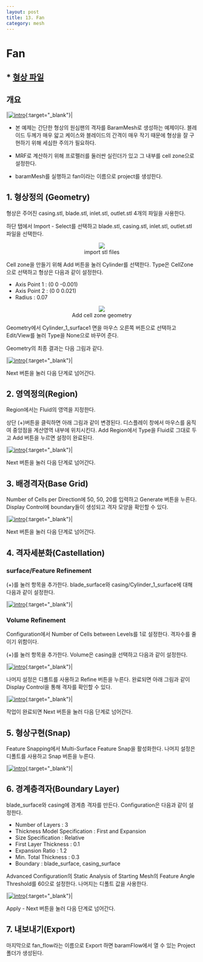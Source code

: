 ```yaml
---
layout: post
title: 13. Fan
category: mesh
---
```



# Fan

## * [형상 파일](https://drive.google.com/file/d/1Z_PLXsIe-niyzrYEHUTkhZkboLs5eeSP/view?usp=sharing) 

## 개요 

|[![intro](https://github.com/nextfoam/baram-pages/raw/main/screenshots/fan/intro.png)](https://github.com/nextfoam/baram-pages/raw/main/screenshots/fan/intro.png){:target="_blank"}|

* 본 예제는 간단한 형상의 원심팬의 격자를 BaramMesh로 생성하는 예제이다. 블레이드 두께가 매우 앏고 케이스와 블레이드의 간격이 매우 작기 때문에 형상을 잘 구현하기 위해 세심한 주의가 필요하다.

* MRF로 계산하기 위해 프로펠러를 둘러싼 실린더가 있고 그 내부를 cell zone으로 설정한다. 

* baramMesh를 실행하고 fan이라는 이름으로 project를 생성한다.

## 1. 형상정의 (Geometry)

형상은 주어진 casing.stl, blade.stl, inlet.stl, outlet.stl 4개의 파일을 사용한다.  

하단 탭에서 Import - Select를 선택하고 blade.stl, casing.stl, inlet.stl, outlet.stl 파일을 선택한다. 


<p align='center'>
    <img src="https://github.com/nextfoam/baram-pages/raw/main/screenshots/mesh/fan/importSTL.png"  >
    <br> import stl files
</p>


Cell zone을 만들기 위해 Add 버튼을 눌러 Cylinder를 선택한다. Type은 CellZone으로 선택하고 형상은 다음과 같이 설정한다.

+ Axis Point 1 : (0 0 -0.001)
+ Axis Point 2 : (0 0 0.021)
+ Radius : 0.07

<p align='center'>
    <img src="https://github.com/nextfoam/baram-pages/raw/main/screenshots/mesh/fan/createCylinder.png"  >
    <br> Add cell zone geometry
</p>

Geometry에서 Cylinder_1_surface1 면을 마우스 오른쪽 버튼으로 선택하고 Edit/View를 눌러 Type을 None으로 바꾸어 준다.

Geometry의 최종 결과는 다음 그림과 같다.

|[![intro](https://github.com/nextfoam/baram-pages/raw/main/screenshots/mesh/fan/geom1.png)](https://github.com/nextfoam/baram-pages/raw/main/screenshots/mesh/fan/geom1.png){:target="_blank"}|

Next 버튼을 눌러 다음 단계로 넘어간다.


## 2. 영역정의(Region)

Region에서는 Fluid의 영역을 지정한다.

상단 (+)버튼을 클릭하면 아래 그림과 같이 변경된다. 디스플레이 창에서 마우스를 움직여 중앙점을 계산영역 내부에 위치시킨다. Add Region에서 Type을 Fluid로 그대로 두고 Add 버튼을 누르면 설정이 완료된다.

|[![intro](https://github.com/nextfoam/baram-pages/raw/main/screenshots/mesh/fan/region.png)](https://github.com/nextfoam/baram-pages/raw/main/screenshots/mesh/fan/region.png){:target="_blank"}|

Next 버튼을 눌러 다음 단계로 넘어간다.


## 3. 배경격자(Base Grid)

Number of Cells per Direction에 50, 50, 20를 입력하고 Generate 버튼을 누른다. Display Control에 boundary들이 생성되고 격자 모양을 확인할 수 있다.

|[![intro](https://github.com/nextfoam/baram-pages/raw/main/screenshots/mesh/fan/baseGrid.png)](https://github.com/nextfoam/baram-pages/raw/main/screenshots/mesh/fan/baseGrid.png){:target="_blank"}|

Next 버튼을 눌러 다음 단계로 넘어간다.


## 4. 격자세분화(Castellation)

### surface/Feature Refinement

(+)를 눌러 항목을 추가한다. blade_surface와 casing/Cylinder_1_surface에 대해 다음과 같이 설정한다.

|[![intro](https://github.com/nextfoam/baram-pages/raw/main/screenshots/mesh/fan/surfaceRefine.png)](https://github.com/nextfoam/baram-pages/raw/main/screenshots/mesh/fan/surfaceRefine.png){:target="_blank"}|


### Volume Refinement

Configuration에서 Number of Cells between Levels를 1로 설정한다. 격자수를 줄이기 위함이다.

(+)를 눌러 항목을 추가한다. Volume은 casing을 선택하고 다음과 같이 설정한다.

|[![intro](https://github.com/nextfoam/baram-pages/raw/main/screenshots/mesh/fan/volumeRefine.png)](https://github.com/nextfoam/baram-pages/raw/main/screenshots/mesh/fan/volumeRefine.png){:target="_blank"}|


나머지 설정은 디폴트를 사용하고 Refine 버튼을 누른다. 완료되면 아래 그림과 같이 Display Control을 통해 격자를 확인할 수 있다.

|[![intro](https://github.com/nextfoam/baram-pages/raw/main/screenshots/mesh/fan/refineResult.png)](https://github.com/nextfoam/baram-pages/raw/main/screenshots/mesh/fan/refineResult.png){:target="_blank"}|

작업이 완료되면 Next 버튼을 눌러 다음 단계로 넘어간다.


## 5. 형상구현(Snap)

Feature Snapping에서 Multi-Surface Feature Snap을 활성화한다. 나머지 설정은 디폴트를 사용하고 Snap 버튼을 누른다.

|[![intro](https://github.com/nextfoam/baram-pages/raw/main/screenshots/mesh/fan/snap.png)](https://github.com/nextfoam/baram-pages/raw/main/screenshots/mesh/fan/snap.png){:target="_blank"}|


## 6. 경계층격자(Boundary Layer)

blade_surface와 casing에 경계층 격자를 만든다. Configuration은 다음과 같이 설정한다.

+ Number of Layers : 3
+ Thickness Model Specification : First and Expansion
+ Size Specification : Relative
+ First Layer Thickness : 0.1
+ Expansion Ratio : 1.2
+ Min. Total Thickness : 0.3
+ Boundary : blade_surface, casing_surface

Advanced Configuration의 Static Analysis of Starting Mesh의 Feature Angle Threshold를 60으로 설정한다. 나머지는 디폴트 값을 사용한다.

|[![intro](https://github.com/nextfoam/baram-pages/raw/main/screenshots/mesh/fan/layer.png)](https://github.com/nextfoam/baram-pages/raw/main/screenshots/mesh/fan/layer.png){:target="_blank"}|


Apply - Next 버튼을 눌러 다음 단계로 넘어간다.


## 7. 내보내기(Export)

마지막으로 fan_flow라는 이름으로 Export 하면 baramFlow에서 열 수 있는 Project 폴더가 생성된다.
